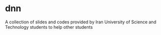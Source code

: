 # dnn
A collection of slides and codes provided by Iran University of Science and Technology students to help other students
